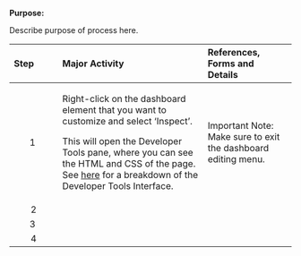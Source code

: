 **Purpose:**

Describe purpose of process here.

<table>
<colgroup>
<col style="width: 17%" />
<col style="width: 51%" />
<col style="width: 31%" />
</colgroup>
<thead>
<tr>
<th style="text-align: left;"><strong>Step</strong> </th>
<th style="text-align: left;"><strong>Major Activity</strong> </th>
<th style="text-align: left;"><strong>References, Forms and Details</strong> </th>
</tr>
</thead>
<tbody>
<tr>
<td style="text-align: center;">1 </td>
<td><p>Right-click on the dashboard element that you want to customize and select ‘Inspect’.</p>
<p>This will open the Developer Tools pane, where you can see the HTML and CSS of the page. See <a href="https://pacificsalmonfoundation-my.sharepoint.com/:u:/g/personal/psalinasruiz_psf_ca/EauCkbHGowhPo1-v6t5YUsoBFlms6KnnZxsVE-2dDjqAHg?e=q13ah0">here</a> for a breakdown of the Developer Tools Interface.</p></td>
<td>Important Note: Make sure to exit the dashboard editing menu.</td>
</tr>
<tr>
<td style="text-align: center;">2</td>
<td></td>
<td></td>
</tr>
<tr>
<td style="text-align: center;">3 </td>
<td></td>
<td></td>
</tr>
<tr>
<td style="text-align: center;">4</td>
<td></td>
<td></td>
</tr>
</tbody>
</table>
